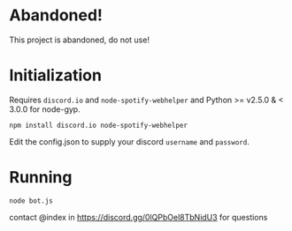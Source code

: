 # Abandoned!
This project is abandoned, do not use!

# Initialization

Requires `discord.io` and `node-spotify-webhelper` and Python >= v2.5.0 & < 3.0.0 for node-gyp.

`npm install discord.io node-spotify-webhelper`

Edit the config.json to supply your discord `username` and `password`.

# Running
`node bot.js`

contact @index in https://discord.gg/0lQPbOel8TbNidU3 for questions
